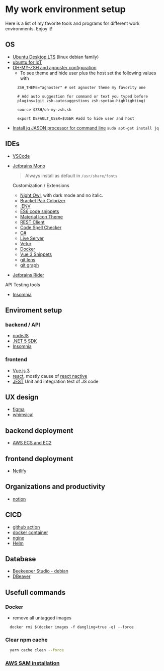 # My work environment setup 

Here is a list of my favorite tools and programs for different work environments. Enjoy it!

## OS
  - [Ubuntu Desktop LTS](https://ubuntu.com/download/desktop) (linux debian family)
  - [ubuntu for IoT](https://ubuntu.com/download/iot)
  - [OH-MY-ZSH and agnoster configuration](https://www.tecmint.com/install-oh-my-zsh-in-ubuntu/)
    * To see theme and hide user plus the host set the following values with 
    ```shell
      ZSH_THEME="agnoster" # set agnoster theme my favority one
      
      # Add auto suggestion for command or text you typed before
      plugins=(git zsh-autosuggestions zsh-syntax-highlighting)

      source $ZSH/oh-my-zsh.sh
      
      export DEFAULT_USER=$USER #add to hide user and host
    ```
   - [Install jq JASON processor for command line](https://stackoverflow.com/questions/33184780/install-jq-json-processor-on-ubuntu-10-04)
    `sudo apt-get install jq`

## IDEs
- [VSCode](https://code.visualstudio.com/)
- [Jetbrains Mono](https://www.jetbrains.com/lp/mono/#how-to-install)
  > Always install as default in `/usr/share/fonts`
  
  Customization / Extensions
  - [Night Owl](https://marketplace.visualstudio.com/items?itemName=sdras.night-owl), with dark mode and no italic.
  - [Bracket Pair Colorizer](https://marketplace.visualstudio.com/items?itemName=CoenraadS.bracket-pair-colorizer-2)
  - [.ENV](https://github.com/zaynali53/DotENV)
  - [ES6 code snippets](https://marketplace.visualstudio.com/items?itemName=jmsv.JavaScriptSnippetsStandard)
  - [Material Icon Theme](https://marketplace.visualstudio.com/items?itemName=PKief.material-icon-theme)
  - [REST Client](https://marketplace.visualstudio.com/items?itemName=humao.rest-client)
  - [Code Spell Checker](https://marketplace.visualstudio.com/items?itemName=streetsidesoftware.code-spell-checker)
  - [C#](https://marketplace.visualstudio.com/items?itemName=ms-dotnettools.csharp)
  - [Live Server](https://marketplace.visualstudio.com/items?itemName=ritwickdey.LiveServer)
  - [Vetur](https://marketplace.visualstudio.com/items?itemName=octref.vetur)
  - [Docker](https://marketplace.visualstudio.com/items?itemName=ms-azuretools.vscode-docker)
  - [Vue 3 Snippets](https://marketplace.visualstudio.com/items?itemName=hollowtree.vue-snippets)
  - [git lens](https://marketplace.visualstudio.com/items?itemName=eamodio.gitlens)
  - [git graph](https://marketplace.visualstudio.com/items?itemName=mhutchie.git-graph)
 - [Jetbrains Rider](https://www.jetbrains.com/rider/)
 
 API Testing tools
  - [Insomnia](https://insomnia.rest/download)
 
 ## Enviroment setup
 
 ### backend / API
 
 - [nodeJS](https://nodejs.org/en/)
 - [.NET 5 SDK](https://docs.microsoft.com/en-us/dotnet/core/install/linux)
 - [Insomnia](https://insomnia.rest/download)
 
 ### frontend
 
 - [Vue.js 3](https://v3.vuejs.org/)
 - [react](https://reactjs.org/), mostly cause of [react nactive](https://reactnative.dev/)
 - [JEST](https://jestjs.io/) Unit and integration test of JS code
 
 ## UX design
 - [figma](https://www.figma.com/)
 - [whimsical](https://whimsical.com)
 
 ## backend deployment 
  
 - [AWS ECS and EC2](https://aws.amazon.com/ecs/)
 
 ## frontend deployment
 - [Netlify](https://www.netlify.com/)
 
 ## Organizations and productivity
 - [notion](https://www.notion.so/)
 
 ## CICD
 - [github action](https://github.com/features/actions)
 - [docker container](https://www.docker.com/resources/what-container)
 - [nginx](https://www.nginx.com/)
 - [Helm](https://helm.sh/)
 
 ## Database
 - [Beekeeper Studio - debian](https://docs.beekeeperstudio.io/installation/#linux-installation)
 - [DBeaver](https://dbeaver.io/download/)

## Usefull commands

  ### Docker
  * remove all untagged images
  ```shell
    docker rmi $(docker images -f dangling=true -q) --force
  ```
  
  ### Clear npm cache
  ```bash
    yarn cache clean --force
  ```
  
  ### [AWS SAM installation](https://docs.aws.amazon.com/serverless-application-model/latest/developerguide/serverless-sam-cli-install-linux.html)
